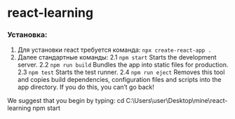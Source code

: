 # react-learning

### Установка:

1. Для установки react требуется команда: `npx create-react-app .`
2. Далее стандартные команды:
   2.1 `npm start`
   Starts the development server.
   2.2 `npm run build`
   Bundles the app into static files for production.
   2.3 `npm test`
   Starts the test runner.
   2.4 `npm run eject`
   Removes this tool and copies build dependencies, configuration files
   and scripts into the app directory. If you do this, you can’t go back!

We suggest that you begin by typing:
cd C:\Users\user\Desktop\mine\react-learning
npm start
